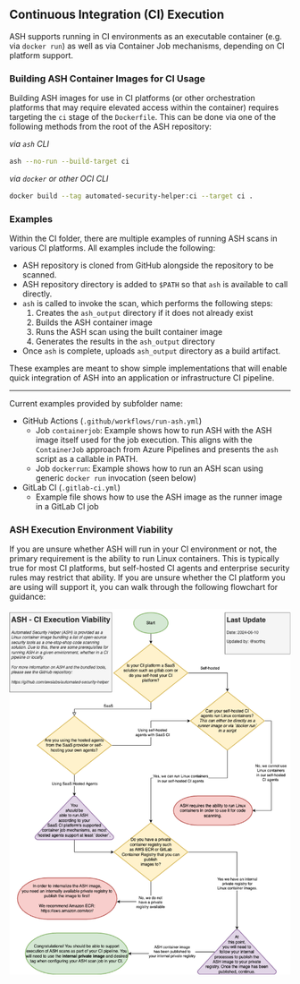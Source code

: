 ## Continuous Integration (CI) Execution

ASH supports running in CI environments as an executable container (e.g. via `docker run`) as well as via Container Job mechanisms, depending on CI platform support.

### Building ASH Container Images for CI Usage

Building ASH images for use in CI platforms (or other orchestration platforms that may require elevated access within the container) requires targeting the `ci` stage of the `Dockerfile`. This can be done via one of the following methods from the root of the ASH repository:

_via `ash` CLI_

```sh
ash --no-run --build-target ci
```

_via `docker` or other OCI CLI_

```sh
docker build --tag automated-security-helper:ci --target ci .
```

### Examples

Within the CI folder, there are multiple examples of running ASH scans in various CI platforms. All examples include the following:

* ASH repository is cloned from GitHub alongside the repository to be scanned.
* ASH repository directory is added to `$PATH` so that `ash` is available to call directly.
* `ash` is called to invoke the scan, which performs the following steps:
    1. Creates the `ash_output` directory if it does not already exist
    2. Builds the ASH container image
    3. Runs the ASH scan using the built container image
    4. Generates the results in the `ash_output` directory
* Once `ash` is complete, uploads `ash_output` directory as a build artifact.

These examples are meant to show simple implementations that will enable quick integration of ASH
into an application or infrastructure CI pipeline.

---

Current examples provided by subfolder name:

<!-- * Azure Pipelines (`azure-pipelines.yml`)
    * Example file shows how to run an ASH scan using Azure Pipelines [ContainerJobs](https://learn.microsoft.com/en-us/azure/devops/pipelines/process/container-phases?view=azure-devops). -->
* GitHub Actions (`.github/workflows/run-ash.yml`)
    * Job `containerjob`: Example shows how to run ASH with the ASH image itself used for the job execution. This aligns with the `ContainerJob` approach from Azure Pipelines and presents the `ash` script as a callable in PATH.
    * Job `dockerrun`: Example shows how to run an ASH scan using generic `docker run` invocation (seen below)
* GitLab CI (`.gitlab-ci.yml`)
    * Example file shows how to use the ASH image as the runner image in a GitLab CI job
<!-- * Jenkins (`Jenkinsfile`)
    * Example file shows a scripted pipeline that runs an ASH scan using `docker run` with ASH as a containerized executable. -->

### ASH Execution Environment Viability

If you are unsure whether ASH will run in your CI environment or not, the primary requirement is the ability to run Linux containers. This is typically true for most CI platforms, but self-hosted CI agents and enterprise security rules may restrict that ability. If you are unsure whether the CI platform you are using will support it, you can walk through the following flowchart for guidance:

![ASH Execution Environment Viability diagram PNG](CI/ASH%20Execution%20Environment%20Viability.png)
